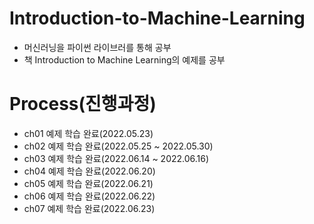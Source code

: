 # Introduction-to-Machine-Learning
- 머신러닝을 파이썬 라이브러를 통해 공부
- 책 Introduction to Machine Learning의 예제를 공부

# Process(진행과정)
- ch01 예제 학습 완료(2022.05.23)
- ch02 예제 학습 완료(2022.05.25 ~ 2022.05.30)
- ch03 예제 학습 완료(2022.06.14 ~ 2022.06.16)
- ch04 예제 학습 완료(2022.06.20)
- ch05 예제 학습 완료(2022.06.21)
- ch06 예제 학습 완료(2022.06.22)
- ch07 예제 학습 완료(2022.06.23)